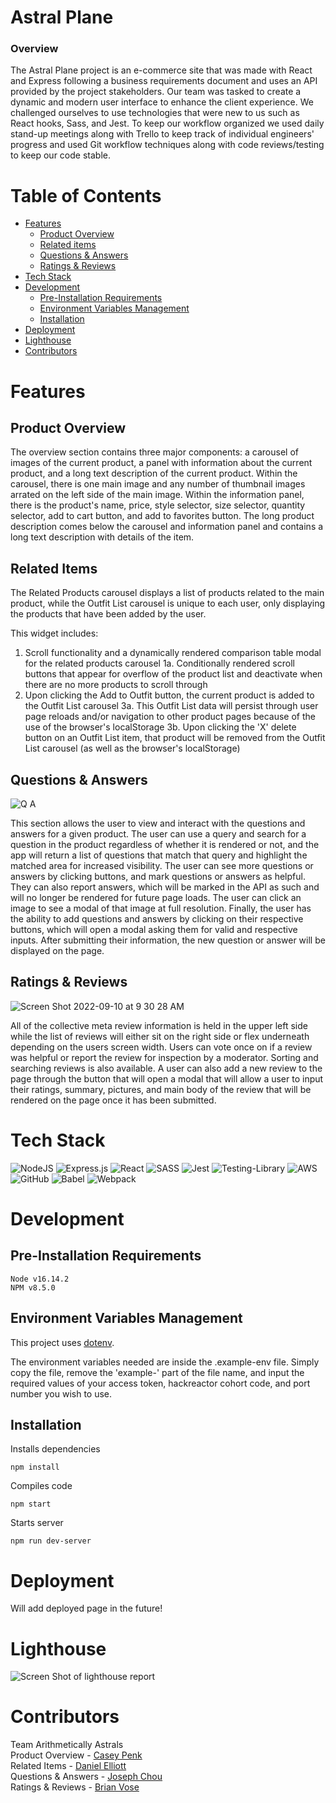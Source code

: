 # Astral Plane

### Overview

The Astral Plane project is an e-commerce site that was made with React and Express following a business requirements document and uses an API provided by the project stakeholders. Our team was tasked to create a dynamic and modern user interface to enhance the client experience. We challenged ourselves to use technologies that were new to us such as React hooks, Sass, and Jest. To keep our workflow organized we used daily stand-up meetings along with Trello to keep track of individual engineers' progress and used Git workflow techniques along with code reviews/testing to keep our code stable.

# Table of Contents

- [Features](#features)
  - [Product Overview](#product-overview)
  - [Related items](#related-items)
  - [Questions & Answers](#questions-&-answers)
  - [Ratings & Reviews](#ratings-&-reviews)
- [Tech Stack](#tech-stack)
- [Development](#development)
  - [Pre-Installation Requirements](#pre-installation-requirements)
  - [Environment Variables Management](#environment-variables-management)
  - [Installation](#installation)
- [Deployment](#deployment)
- [Lighthouse](#lighthouse)
- [Contributors](#contributors)

# Features

## Product Overview

The overview section contains three major components: a carousel of images of the current product, a panel with information about the current product, and a long text description of the current product. Within the carousel, there is one main image and any number of thumbnail images arrated on the left side of the main image. Within the information panel, there is the product's name, price, style selector, size selector, quantity selector, add to cart button, and add to favorites button. The long product description comes below the carousel and information panel and contains a long text description with details of the item.

## Related Items

The Related Products carousel displays a list of products related to the main product, while the Outfit List carousel is unique to each user, only displaying the products that have been added by the user. 

This widget includes:
  1. Scroll functionality and a dynamically rendered comparison table modal for the related products carousel
    1a. Conditionally rendered scroll buttons that appear for overflow of the product list and deactivate when there are no more products to scroll through
  3. Upon clicking the Add to Outfit button, the current product is added to the Outfit List carousel 
    3a. This Outfit List data will persist through user page reloads and/or navigation to other product pages because of the use of the browser's localStorage
    3b. Upon clicking the 'X' delete button on an Outfit List item, that product will be removed from the Outfit List carousel (as well as the browser's localStorage)
    
## Questions & Answers

![Q A](https://user-images.githubusercontent.com/108149399/189500041-323b980f-94d2-48c7-bb39-192bd847bb39.png)

This section allows the user to view and interact with the questions and answers for a given product. The user can use a query and search for a question in the product regardless of whether it is rendered or not, and the app will return a list of questions that match that query and highlight the matched area for increased visibility. The user can see more questions or answers by clicking buttons, and mark questions or answers as helpful. They can also report answers, which will be marked in the API as such and will no longer be rendered for future page loads. The user can click an image to see a modal of that image at full resolution. Finally, the user has the ability to add questions and answers by clicking on their respective buttons, which will open a modal asking them for valid and respective inputs. After submitting their information, the new question or answer will be displayed on the page.

## Ratings & Reviews

![Screen Shot 2022-09-10 at 9 30 28 AM](https://user-images.githubusercontent.com/103958999/189490719-c424128d-79d1-48b0-b19c-a1abf0c116e4.jpeg)

All of the collective meta review information is held in the upper left side while the list of reviews will either sit on the right side or flex underneath depending on the users screen width. Users can vote once on if a review was helpful or report the review for inspection by a moderator. Sorting and searching reviews is also available. A user can also add a new review to the page through the button that will open a modal that will allow a user to input their ratings, summary, pictures, and main body of the review that will be rendered on the page once it has been submitted.

# Tech Stack

![NodeJS](https://img.shields.io/badge/node.js-6DA55F?style=for-the-badge&logo=node.js&logoColor=white)
![Express.js](https://img.shields.io/badge/express.js-%23404d59.svg?style=for-the-badge&logo=express&logoColor=%2361DAFB)
![React](https://img.shields.io/badge/react-%2320232a.svg?style=for-the-badge&logo=react&logoColor=%2361DAFB)
![SASS](https://img.shields.io/badge/SASS-hotpink.svg?style=for-the-badge&logo=SASS&logoColor=white)
![Jest](https://img.shields.io/badge/-jest-%23C21325?style=for-the-badge&logo=jest&logoColor=white)
![Testing-Library](https://img.shields.io/badge/-TestingLibrary-%23E33332?style=for-the-badge&logo=testing-library&logoColor=white)
![AWS](https://img.shields.io/badge/AWS-%23FF9900.svg?style=for-the-badge&logo=amazon-aws&logoColor=white)
![GitHub](https://img.shields.io/badge/github-%23121011.svg?style=for-the-badge&logo=github&logoColor=white)
![Babel](https://img.shields.io/badge/Babel-F9DC3e?style=for-the-badge&logo=babel&logoColor=black)
![Webpack](https://img.shields.io/badge/webpack-%238DD6F9.svg?style=for-the-badge&logo=webpack&logoColor=black)

# Development

## Pre-Installation Requirements

```
Node v16.14.2
NPM v8.5.0
```

## Environment Variables Management

This project uses [dotenv](https://github.com/motdotla/dotenv).

The environment variables needed are inside the .example-env file. Simply copy the file, remove the 'example-' part of the file name, and input the required values of your access token, hackreactor cohort code, and port number you wish to use.

## Installation

Installs dependencies
```
npm install
```
Compiles code
```
npm start
```
Starts server
```
npm run dev-server
```

# Deployment

Will add deployed page in the future!

# Lighthouse

![Screen Shot of lighthouse report](https://user-images.githubusercontent.com/103958999/189490868-c61e6d32-c957-4883-b772-e6d293e27785.jpeg)

# Contributors

Team Arithmetically Astrals\
Product Overview - [Casey Penk](https://github.com/caseypenk)\
Related Items - [Daniel Elliott](https://github.com/delliott33)\
Questions & Answers - [Joseph Chou](https://github.com/JosephChou124)\
Ratings & Reviews - [Brian Vose](https://github.com/Banzubie)
